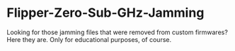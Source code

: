 # Flipper-Zero-Sub-GHz-Jamming
Looking for those jamming files that were removed from custom firmwares? Here they are. Only for educational purposes, of course.
